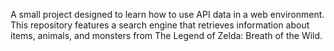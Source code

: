 A small project designed to learn how to use API data in a web environment. This repository features a search engine that retrieves information about items, animals, and monsters from The Legend of Zelda: Breath of the Wild.